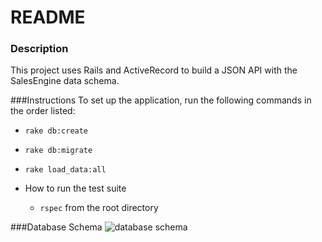 # README

### Description
This project uses Rails and ActiveRecord to build a JSON API with the SalesEngine data schema.

###Instructions
To set up the application, run the following commands in the order listed:
  * ```rake db:create```
  * ```rake db:migrate```
  * ```rake load_data:all```  

* How to run the test suite
  * ```rspec``` from the root directory

###Database Schema
![database schema](https://cloud.githubusercontent.com/assets/12074778/20814767/466658fa-b7d8-11e6-8faf-800d8e4e4aca.png)


